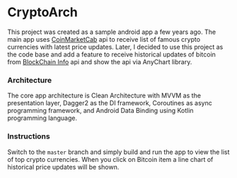 # CryptoArch

This project was created as a sample android app a few years ago. The
main app uses [CoinMarketCab](https://coinmarketcap.com/api/) api to
receive list of famous crypto currencies with latest price updates.
Later, I decided to use this project as the code base and add a feature to
receive historical updates of bitcoin from
[BlockChain Info](https://www.blockchain.com/api/charts_api) api and
show the api via AnyChart library.

### Architecture

The core app architecture is Clean Architecture with MVVM as the
presentation layer, Dagger2 as the DI framework, Coroutines as async
programming framework, and Android Data Binding using Kotlin programming
language.

### Instructions

Switch to the `master` branch and simply build and run the app to
view the list of top crypto currencies. When you click on Bitcoin item a
line chart of historical price updates will be shown.
